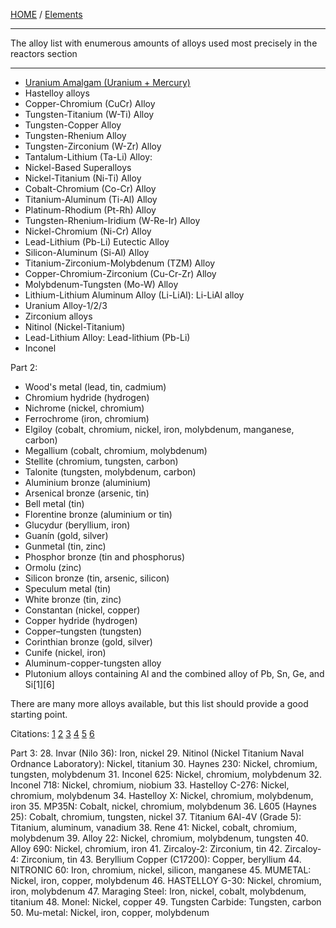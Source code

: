 [HOME](/README.md) / [Elements](../readme.md)  

---------------------

The alloy list with enumerous amounts of alloys used most precisely in the reactors section

---------------------

- [Uranium Amalgam (Uranium + Mercury)](/assets/docs/universe/chemy/Elements/alloy/about/uranium-amalgam.md)  
- Hastelloy alloys
- Copper-Chromium (CuCr) Alloy
- Tungsten-Titanium (W-Ti) Alloy
- Tungsten-Copper Alloy
- Tungsten-Rhenium Alloy
- Tungsten-Zirconium (W-Zr) Alloy
- Tantalum-Lithium (Ta-Li) Alloy:
- Nickel-Based Superalloys
- Nickel-Titanium (Ni-Ti) Alloy
- Cobalt-Chromium (Co-Cr) Alloy
- Titanium-Aluminum (Ti-Al) Alloy
- Platinum-Rhodium (Pt-Rh) Alloy
- Tungsten-Rhenium-Iridium (W-Re-Ir) Alloy
- Nickel-Chromium (Ni-Cr) Alloy
- Lead-Lithium (Pb-Li) Eutectic Alloy
- Silicon-Aluminum (Si-Al) Alloy
- Titanium-Zirconium-Molybdenum (TZM) Alloy
- Copper-Chromium-Zirconium (Cu-Cr-Zr) Alloy
- Molybdenum-Tungsten (Mo-W) Alloy
- Lithium-Lithium Aluminum Alloy (Li-LiAl): Li-LiAl alloy
- Uranium Alloy-1/2/3
- Zirconium alloys
- Nitinol (Nickel-Titanium)
- Lead-Lithium Alloy: Lead-lithium (Pb-Li)
- Inconel   

Part 2:  
- Wood's metal (lead, tin, cadmium)
- Chromium hydride (hydrogen)
- Nichrome (nickel, chromium)
- Ferrochrome (iron, chromium)
- Elgiloy (cobalt, chromium, nickel, iron, molybdenum, manganese, carbon)
- Megallium (cobalt, chromium, molybdenum)
- Stellite (chromium, tungsten, carbon)
- Talonite (tungsten, molybdenum, carbon)
- Aluminium bronze (aluminium)
- Arsenical bronze (arsenic, tin)
- Bell metal (tin)
- Florentine bronze (aluminium or tin)
- Glucydur (beryllium, iron)
- Guanín (gold, silver)
- Gunmetal (tin, zinc)
- Phosphor bronze (tin and phosphorus)
- Ormolu (zinc)
- Silicon bronze (tin, arsenic, silicon)
- Speculum metal (tin)
- White bronze (tin, zinc)
- Constantan (nickel, copper)
- Copper hydride (hydrogen)
- Copper–tungsten (tungsten)
- Corinthian bronze (gold, silver)
- Cunife (nickel, iron)
- Aluminum-copper-tungsten alloy
- Plutonium alloys containing Al and the combined alloy of Pb, Sn, Ge, and Si[1][6]

There are many more alloys available, but this list should provide a good starting point.

Citations:
[1](https://en.wikipedia.org/wiki/List_of_named_alloys) [2](https://en.wikipedia.org/wiki/List_of_copper_alloys) [3](https://www.mttm.com/tungsten-alloys) [4](https://www.americanelements.com/aluminum-copper-tungsten-alloy) [5](https://www.thomasnet.com/articles/metals-metal-products/types-of-tungsten-alloys-properties-and-uses/) [6](https://www.tandfonline.com/doi/full/10.1080/00295450.2021.1913035)  

Part 3:
28. Invar (Nilo 36): Iron, nickel
29. Nitinol (Nickel Titanium Naval Ordnance Laboratory): Nickel, titanium
30. Haynes 230: Nickel, chromium, tungsten, molybdenum
31. Inconel 625: Nickel, chromium, molybdenum
32. Inconel 718: Nickel, chromium, niobium
33. Hastelloy C-276: Nickel, chromium, molybdenum
34. Hastelloy X: Nickel, chromium, molybdenum, iron
35. MP35N: Cobalt, nickel, chromium, molybdenum
36. L605 (Haynes 25): Cobalt, chromium, tungsten, nickel
37. Titanium 6Al-4V (Grade 5): Titanium, aluminum, vanadium
38. Rene 41: Nickel, cobalt, chromium, molybdenum
39. Alloy 22: Nickel, chromium, molybdenum, tungsten
40. Alloy 690: Nickel, chromium, iron
41. Zircaloy-2: Zirconium, tin
42. Zircaloy-4: Zirconium, tin
43. Beryllium Copper (C17200): Copper, beryllium
44. NITRONIC 60: Iron, chromium, nickel, silicon, manganese
45. MUMETAL: Nickel, iron, copper, molybdenum
46. HASTELLOY G-30: Nickel, chromium, iron, molybdenum
47. Maraging Steel: Iron, nickel, cobalt, molybdenum, titanium
48. Monel: Nickel, copper
49. Tungsten Carbide: Tungsten, carbon
50. Mu-metal: Nickel, iron, copper, molybdenum

